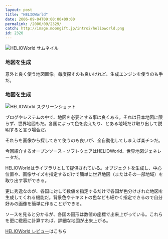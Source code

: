 ```yaml
---
layout: post
title: "HELIOWorld"
date: 2006-09-04T09:00:00+09:00
permalink: /2006/09/2329/
catch: http://image.moongift.jp/intro2/helioworld.png
id: 2320
---
```

 ![HELIOWorld サムネイル](http://image.moongift.jp/intro2/helioworld.t.png "HELIOWorld サムネイル")
  

### 地図を生成
  
意外と良く使う地図画像。毎度探すのも良いけれど、生成エンジンを使うのも手だ。  
<!--more-->  

### 地図を生成
  

![HELIOWorld スクリーンショット](http://image.moongift.jp/intro2/helioworld.png "HELIOWorld スクリーンショット")

  

ブログやシステムの中で、地図を必要とする事は良くある。それは日本地図に限らず、世界地図もだ。各国によって色を変えたり、とある地域だけ取り出して説明すると言う場合だ。

  

それらを画像から探してきて使うのも良いが、全自動化してしまえば楽チンだ。

  

今回紹介するオープンソース・ソフトウェアはHELIOWorld、世界地図ジェネレータだ。

  

HELIOWorldはライブラリとして提供されている。オブジェクトを生成し、中心位置や、画像サイズを指定するだけで簡単に世界地図（またはその一部地域）を取り出す事ができる。

  

更に秀逸なのが、各国に対して数値を指定するだけで各国が色分けされた地図を生成してくれる機能だ。背景色やテキストの色なども細かく指定できるので自分好みの画像を簡単に作ることができる。

  

ソースを見ると分かるが、各国の図形は数値の座標で出来上がっている。これらを更に緻密に計算すれば、詳細な地図が出来上がる。

  

[HELIOWorld レビュー](http://oss.moongift.jp/review/i-2332.html)はこちら

